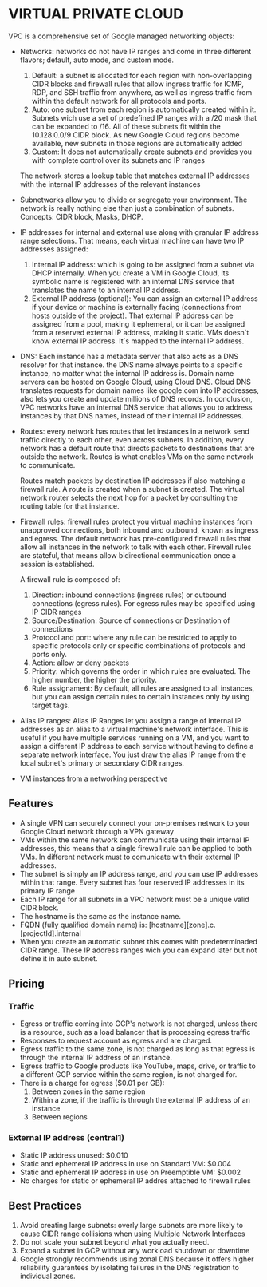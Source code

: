 
# VIRTUAL PRIVATE CLOUD 

VPC is a comprehensive set of Google managed networking objects:
- Networks: networks do not have IP ranges and come in three different flavors; default, auto mode, and custom mode. 

    1.  Default: a subnet is allocated for each region with non-overlapping CIDR blocks and firewall rules that allow ingress traffic for ICMP, RDP, and SSH traffic from anywhere, as well as ingress traffic from within the default network for all protocols and ports.
    2.  Auto: one subnet from each region is automatically created within it. Subnets wich use a set of predefined IP ranges with a /20 mask that can be expanded to /16. All of these subnets fit within the 10.128.0.0/9 CIDR block. As new Google Cloud regions become available, new subnets in those regions are automatically added
    3.  Custom: It does not automatically create subnets and provides you with complete control over its subnets and IP ranges

    The network stores a lookup table that matches external IP addresses with the internal IP addresses of the relevant instances

- Subnetworks allow you to divide or segregate your environment. The network is really nothing else than just a combination of subnets. Concepts: CIDR block, Masks, DHCP.  
- IP addresses for internal and external use along with granular IP address range selections. That means, each virtual machine can have two IP addresses assigned:
    1.  Internal IP address: which is going to be assigned from a subnet via DHCP internally. When you create a VM in Google Cloud, its symbolic name is registered with an internal DNS service that translates the name to an internal IP address.
    2.  External IP address (optional): You can assign an external IP address if your device or machine is externally facing (connections from hosts outside of the project). That external IP address can be assigned from a pool, making it ephemeral, or it can be assigned from a reserved external IP address, making it static. VMs doesn´t know external IP address. It´s mapped to the internal IP address.
- DNS: Each instance has a metadata server that also acts as a DNS resolver for that instance. the DNS name always points to a specific instance, no matter what the internal IP address is. Domain name servers can be hosted on Google Cloud, using Cloud DNS. 
Cloud DNS translates requests for domain names like google.com into IP addresses, also lets you create and update millions of DNS records. In conclusion, VPC networks have an internal DNS service that allows you to address instances by that DNS names, instead of their internal IP addresses.
- Routes: every network has routes that let instances in a network send traffic directly to each other, even across subnets. In addition, every network has a default route that directs packets to destinations that are outside the network. Routes is what enables VMs on the same network to communicate.

    Routes match packets by destination IP addresses if also matching a firewall rule. A route is created when a subnet is created.
    The virtual network router selects the next hop for a packet by consulting the routing table for that instance.
- Firewall rules: firewall rules protect you virtual machine instances from unapproved connections, both inbound and outbound, known as ingress and egress. The default network has pre-configured firewall rules that allow all instances in the network to talk with each other. Firewall rules are stateful, that means allow bidirectional communication once a session is established. 

    A firewall rule is composed of:
    1.  Direction: inbound connections (ingress rules) or outbound connections (egress rules). For egress rules may be specified using IP CIDR ranges
    2.  Source/Destination: Source of connections or Destination of connections
    3.  Protocol and port:  where any rule can be restricted to apply to specific protocols only or specific combinations of protocols and ports only.
    4.  Action: allow or deny packets
    5.  Priority: which governs the order in which rules are evaluated. The higher number, the higher the priority.
    6.  Rule assignament: By default, all rules are assigned to all instances, but you can assign certain rules to certain instances only by using target tags.

- Alias IP ranges: Alias IP Ranges let you assign a range of internal IP addresses as an alias to a virtual machine's network interface. This is useful if you have multiple services running on a VM, and you want to assign a different IP address to each service without having to define a separate network interface. You just draw the alias IP range from the local subnet's primary or secondary CIDR ranges.
- VM instances from a networking perspective

## Features

- A single VPN can securely connect your on-premises network to your Google Cloud network through a VPN gateway
- VMs within the same network can communicate using their internal IP addresses, this means that a single firewall rule can be applied to both VMs. In different network must to comunicate with their external IP addresses. 
- The subnet is simply an IP address range, and you can use IP addresses within that range. Every subnet has four reserved IP addresses in its primary IP range
- Each IP range for all subnets in a VPC network must be a unique valid CIDR block.
- The hostname is the same as the instance name.
- FQDN (fully qualified domain name) is: [hostname][zone].c.[projectId].internal
- When you create an automatic subnet this comes with predeterminaded CIDR range. These IP address ranges wich you can expand later but not define it in auto subnet.

## Pricing

### Traffic
- Egress or traffic coming into GCP's network is not charged, unless there is a resource, such as a load balancer that is processing egress traffic
- Responses to request account as egress and are charged.
- Egress traffic to the same zone, is not charged as long as that egress is through the internal IP address of an instance.
- Egress traffic to Google products like YouTube, maps, drive, or traffic to a different GCP service within the same region, is not charged for.
- There is a charge for egress ($0.01 per GB):
    1.  Between zones in the same region
    2.  Within a zone, if the traffic is through the external IP address of an instance
    3.  Between regions

### External IP address (central1)

- Static IP address unused: $0.010
- Static and ephemeral IP address in use on Standard VM: $0.004
- Static and ephemeral IP address in use on Preemptible VM: $0.002
- No charges for static or ephemeral IP addres attached to firewall rules

## Best Practices
1. Avoid creating large subnets: overly large subnets are more likely to cause CIDR range collisions when using Multiple Network Interfaces
2. Do not scale your subnet beyond what you actually need.
3. Expand a subnet in GCP without any workload shutdown or downtime
4. Google strongly recommends using zonal DNS because it offers higher reliability guarantees by isolating failures in the DNS registration to individual zones.